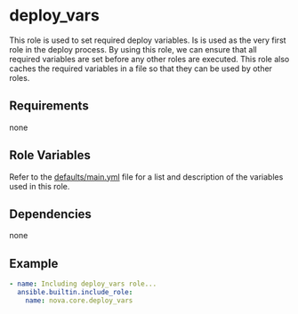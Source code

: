 # deploy_vars

This role is used to set required deploy variables. Is is used as the very first role in the deploy process. By using this role, we can ensure that all required variables are set before any other roles are executed. This role also caches the required variables in a file so that they can be used by other roles.

## Requirements

none

## Role Variables

Refer to the [defaults/main.yml](https://github.com/ClarifiedSecurity/nova.core/blob/main/nova/core/roles/deploy_vars/defaults/main.yml) file for a list and description of the variables used in this role.

## Dependencies

none

## Example

```yaml
- name: Including deploy_vars role...
  ansible.builtin.include_role:
    name: nova.core.deploy_vars
```
